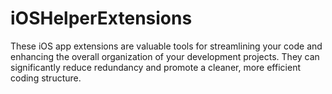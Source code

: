 # iOSHelperExtensions
These iOS app extensions are valuable tools for streamlining your code and enhancing the overall organization of your development projects. They can significantly reduce redundancy and promote a cleaner, more efficient coding structure.
